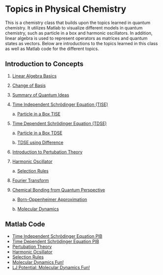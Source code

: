 # Topics in Physical Chemistry


This is a chemistry class that builds upon the topics learned in quantum chemistry. It utilizes Matlab to visualize different models in quantum chemistry, such as particle in a box and harmonic oscillators. In addition, linear algebra is used to represent operators as matrices and quantum states as vectors. Below are introductions to the topics learned in this class as well as Matlab code for the different topics. 



## Introduction to Concepts

1. [Linear Algebra Basics](Linear_Algebra.md)
2. [Change of Basis](Change_Basis.md)
3. [Summary of Quantum Ideas](Quantum_ideas.md)
4. [Time Independent Schrödinger Equation (TISE)](TISE.md)

      a. [Particle in a Box TISE](PIB.md)    
5. [Time Dependent Schrödinger Equation (TDSE)](TDSE.md)

      a. [Particle in a Box TDSE](PIB_TDSE.md)
      
      b. [TDSE using Difference](Class_Mar1.md) 
6. [Introduction to Pertubation Theory](Perturb.md)
7. [Harmonic Oscillator](HO.md)

      a. [Selection Rules](Selection_rules.md)
8. [Fourier Transform](fourier_transform.md)
9. [Chemical Bonding from Quantum Perspective](chemical_bonding.md) 

      a. [Born-Oppenheimer Approximation](BO.md) 
      
      b. [Molecular Dynamics](molecular_dynamics.md)

## Matlab Code

- [Time Independent Schrödinger Equation PIB](/TISEPIB.md)
- [Time Dependent Schrödinger Equation PIB](/TDSEPIB.md)
- [Pertubation Theory](/perturbcode.md)
- [Harmonic Ocsillator](/HOcode.md)
- [Selection Rules](/selection_rulescode.md)
- [Molecular Dynamics Fun!](/molecdynam.md)
- [LJ Potential: Molecular Dynamics Fun!](/LJPot.md)
